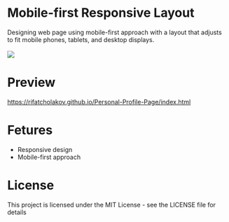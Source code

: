 # Mobile-first Responsive Layout
Designing web page using mobile-first approach with a layout that adjusts to fit mobile phones, tablets, and desktop displays.
<br/>
<br/>
<img src="https://rifatcholakov.com/wp-content/uploads/2019/07/Mobile-first-Responsive-Layout.png" />

# Preview
<a href="https://rifatcholakov.github.io/Personal-Profile-Page/index.html" target="_blank">https://rifatcholakov.github.io/Personal-Profile-Page/index.html</a>

# Fetures
* Responsive design
* Mobile-first approach

# License
This project is licensed under the MIT License - see the LICENSE file for details
